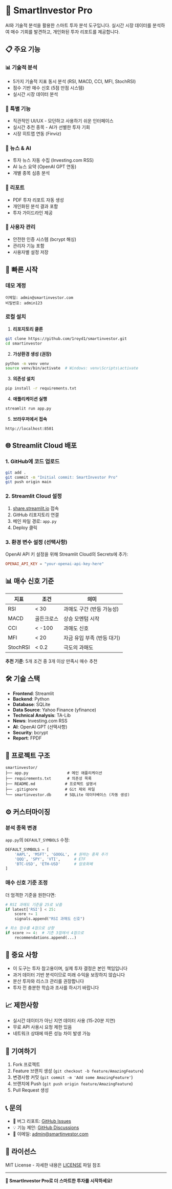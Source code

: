 # 🚀 SmartInvestor Pro

AI와 기술적 분석을 활용한 스마트 투자 분석 도구입니다. 실시간 시장 데이터를 분석하여 매수 기회를 발견하고, 개인화된 투자 리포트를 제공합니다.

## 📋 주요 기능

### 📊 기술적 분석
- 5가지 기술적 지표 동시 분석 (RSI, MACD, CCI, MFI, StochRSI)
- 점수 기반 매수 신호 (5점 만점 시스템)
- 실시간 시장 데이터 분석

### 🎯 특별 기능
- 직관적인 UI/UX - 모던하고 사용하기 쉬운 인터페이스
- 실시간 추천 종목 - AI가 선별한 투자 기회
- 시장 히트맵 연동 (Finviz)

### 📰 뉴스 & AI
- 투자 뉴스 자동 수집 (Investing.com RSS)
- AI 뉴스 요약 (OpenAI GPT 연동)
- 개별 종목 심층 분석

### 📄 리포트
- PDF 투자 리포트 자동 생성
- 개인화된 분석 결과 포함
- 투자 가이드라인 제공

### 🔐 사용자 관리
- 안전한 인증 시스템 (bcrypt 해싱)
- 관리자 기능 포함
- 사용자별 설정 저장

## 🚀 빠른 시작

### 데모 계정
```
이메일: admin@smartinvestor.com
비밀번호: admin123
```

### 로컬 설치

1. **리포지토리 클론**
```bash
git clone https://github.com/1royd1/smartinvestor.git
cd smartinvestor
```

2. **가상환경 생성 (권장)**
```bash
python -m venv venv
source venv/bin/activate  # Windows: venv\Scripts\activate
```

3. **의존성 설치**
```bash
pip install -r requirements.txt
```

4. **애플리케이션 실행**
```bash
streamlit run app.py
```

5. **브라우저에서 접속**
```
http://localhost:8501
```

## 🌐 Streamlit Cloud 배포

### 1. GitHub에 코드 업로드
```bash
git add .
git commit -m "Initial commit: SmartInvestor Pro"
git push origin main
```

### 2. Streamlit Cloud 설정
1. [share.streamlit.io](https://share.streamlit.io) 접속
2. GitHub 리포지토리 연결
3. 메인 파일 경로: `app.py`
4. Deploy 클릭

### 3. 환경 변수 설정 (선택사항)
OpenAI API 키 설정을 위해 Streamlit Cloud의 Secrets에 추가:
```toml
OPENAI_API_KEY = "your-openai-api-key-here"
```

## 📊 매수 신호 기준

| 지표 | 조건 | 의미 |
|------|------|------|
| RSI | < 30 | 과매도 구간 (반등 가능성) |
| MACD | 골든크로스 | 상승 모멘텀 시작 |
| CCI | < -100 | 과매도 신호 |
| MFI | < 20 | 자금 유입 부족 (반등 대기) |
| StochRSI | < 0.2 | 극도의 과매도 |

**추천 기준**: 5개 조건 중 3개 이상 만족시 매수 추천

## 🛠️ 기술 스택

- **Frontend**: Streamlit
- **Backend**: Python
- **Database**: SQLite
- **Data Source**: Yahoo Finance (yfinance)
- **Technical Analysis**: TA-Lib
- **News**: Investing.com RSS
- **AI**: OpenAI GPT (선택사항)
- **Security**: bcrypt
- **Report**: FPDF

## 📁 프로젝트 구조

```
smartinvestor/
├── app.py                 # 메인 애플리케이션
├── requirements.txt       # 의존성 목록
├── README.md             # 프로젝트 설명서
├── .gitignore            # Git 제외 파일
└── smartinvestor.db      # SQLite 데이터베이스 (자동 생성)
```

## ⚙️ 커스터마이징

### 분석 종목 변경
`app.py`의 `DEFAULT_SYMBOLS` 수정:
```python
DEFAULT_SYMBOLS = [
    'AAPL', 'MSFT', 'GOOGL',  # 원하는 종목 추가
    'QQQ', 'SPY', 'VTI',      # ETF
    'BTC-USD', 'ETH-USD'      # 암호화폐
]
```

### 매수 신호 기준 조정
더 엄격한 기준을 원한다면:
```python
# RSI 과매도 기준을 25로 낮춤
if latest['RSI'] < 25:
    score += 1
    signals.append("RSI 과매도 신호")

# 최소 점수를 4점으로 상향
if score >= 4:  # 기존 3점에서 4점으로
    recommendations.append(...)
```

## 🚨 중요 사항

- 이 도구는 투자 참고용이며, 실제 투자 결정은 본인 책임입니다
- 과거 데이터 기반 분석이므로 미래 수익을 보장하지 않습니다
- 분산 투자와 리스크 관리를 권장합니다
- 투자 전 충분한 학습과 조사를 하시기 바랍니다

## 📈 제한사항

- 실시간 데이터가 아닌 지연 데이터 사용 (15-20분 지연)
- 무료 API 사용시 요청 제한 있음
- 네트워크 상태에 따른 성능 차이 발생 가능

## 🤝 기여하기

1. Fork 프로젝트
2. Feature 브랜치 생성 (`git checkout -b feature/AmazingFeature`)
3. 변경사항 커밋 (`git commit -m 'Add some AmazingFeature'`)
4. 브랜치에 Push (`git push origin feature/AmazingFeature`)
5. Pull Request 생성

## 📞 문의

- 🐛 버그 리포트: [GitHub Issues](https://github.com/1royd1/smartinvestor/issues)
- 💡 기능 제안: [GitHub Discussions](https://github.com/1royd1/smartinvestor/discussions)
- 📧 이메일: admin@smartinvestor.com

## 📄 라이선스

MIT License - 자세한 내용은 [LICENSE](LICENSE) 파일 참조

---

**🚀 SmartInvestor Pro로 더 스마트한 투자를 시작하세요!**
